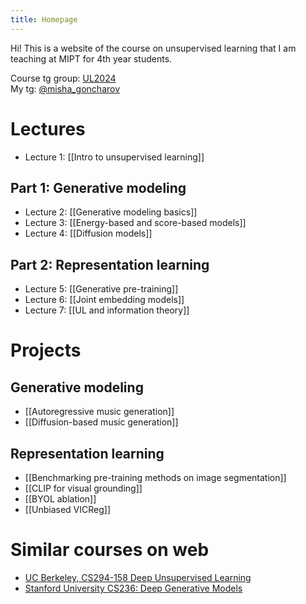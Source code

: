 ```yaml
---
title: Homepage
---
```

Hi! This is a website of the course on unsupervised learning that I am teaching at MIPT for 4th year students.

Course tg group: [UL2024](https://t.me/+DaXWVMKJtjc5OTg6)\
My tg: [@misha_goncharov](https://t.me/misha_goncharov)

# Lectures

- Lecture 1: [[Intro to unsupervised learning]]

## Part 1: Generative modeling

- Lecture 2: [[Generative modeling basics]]
- Lecture 3: [[Energy-based and score-based models]]
- Lecture 4: [[Diffusion models]]

## Part 2: Representation learning

- Lecture 5: [[Generative pre-training]]
- Lecture 6: [[Joint embedding models]]
- Lecture 7: [[UL and information theory]]

# Projects

## Generative modeling

- [[Autoregressive music generation]]
- [[Diffusion-based music generation]]

## Representation learning

- [[Benchmarking pre-training methods on image segmentation]]
- [[CLIP for visual grounding]]
- [[BYOL ablation]]
- [[Unbiased VICReg]]

# Similar courses on web

- [UC Berkeley, CS294-158 Deep Unsupervised Learning](https://sites.google.com/view/berkeley-cs294-158-sp20/home)
- [Stanford University CS236: Deep Generative Models](https://deepgenerativemodels.github.io/syllabus.html)
